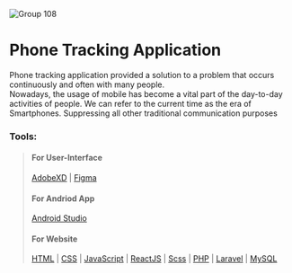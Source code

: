 ![Group 108](https://user-images.githubusercontent.com/109080663/216635091-f866221f-80d1-45a7-af51-8490b3693d05.png)

# **Phone Tracking Application**

Phone tracking application provided a solution to a problem that occurs continuously and often with many people.   
Nowadays, the usage of mobile has become a vital part of the day-to-day activities of people. We can refer to the current time as the era of Smartphones. Suppressing all other traditional communication purposes

### Tools:

> #### For User-Interface
>
><a href="https://www.adobe.com/">AdobeXD</a> | <a href="https://figma.com/">Figma</a>
>
>#### For Andriod App
>
><a href="https://developer.android.com/studio">Android Studio</a>
>#### For Website
>
><a href="https://www.w3schools.com/html/"> HTML</a> | <a href="https://www.w3schools.com/css/"> CSS</a> | <a href="https://www.w3schools.com/js/"> JavaScript</a> | <a href="https://www.w3schools.com/react/"> ReactJS</a> | <a href="https://www.w3schools.com/sass/"> Scss</a> | <a href="https://www.w3schools.com/php/"> PHP</a> | <a href="https://www.w3schools.in/laravel"> Laravel</a> | <a href="https://www.w3schools.com/mysql/"> MySQL</a>

